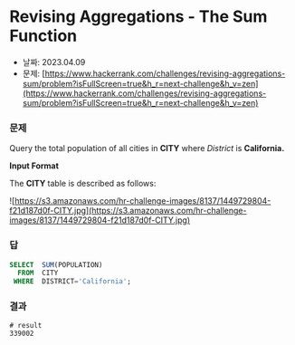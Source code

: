 # Revising Aggregations - The Sum Function

- 날짜: 2023.04.09
- 문제: [https://www.hackerrank.com/challenges/revising-aggregations-sum/problem?isFullScreen=true&h_r=next-challenge&h_v=zen](https://www.hackerrank.com/challenges/revising-aggregations-sum/problem?isFullScreen=true&h_r=next-challenge&h_v=zen)

### 문제

Query the total population of all cities in **CITY** where *District* is **California.**

**Input Format**

The **CITY** table is described as follows:

![https://s3.amazonaws.com/hr-challenge-images/8137/1449729804-f21d187d0f-CITY.jpg](https://s3.amazonaws.com/hr-challenge-images/8137/1449729804-f21d187d0f-CITY.jpg)

### 답

```sql
SELECT  SUM(POPULATION)
  FROM  CITY
 WHERE  DISTRICT='California';
```

### 결과

```
# result
339002
```